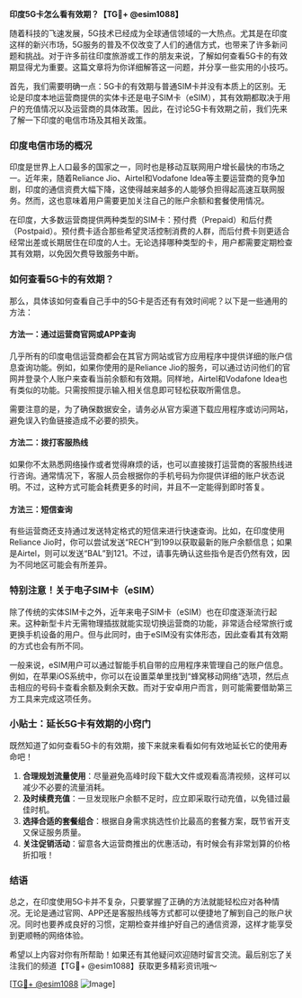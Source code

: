 **印度5G卡怎么看有效期？【TG💪+ @esim1088】**

随着科技的飞速发展，5G技术已经成为全球通信领域的一大热点。尤其是在印度这样的新兴市场，5G服务的普及不仅改变了人们的通信方式，也带来了许多新问题和挑战。对于许多前往印度旅游或工作的朋友来说，了解如何查看5G卡的有效期显得尤为重要。这篇文章将为你详细解答这一问题，并分享一些实用的小技巧。

首先，我们需要明确一点：5G卡的有效期与普通SIM卡并没有本质上的区别。无论是印度本地运营商提供的实体卡还是电子SIM卡（eSIM），其有效期都取决于用户的充值情况以及运营商的具体政策。因此，在讨论5G卡有效期之前，我们先来了解一下印度的电信市场及其相关政策。

### 印度电信市场的概况

印度是世界上人口最多的国家之一，同时也是移动互联网用户增长最快的市场之一。近年来，随着Reliance Jio、Airtel和Vodafone Idea等主要运营商的竞争加剧，印度的通信资费大幅下降，这使得越来越多的人能够负担得起高速互联网服务。然而，这也意味着用户需要更加关注自己的账户余额和套餐使用情况。

在印度，大多数运营商提供两种类型的SIM卡：预付费（Prepaid）和后付费（Postpaid）。预付费卡适合那些希望灵活控制消费的人群，而后付费卡则更适合经常出差或长期居住在印度的人士。无论选择哪种类型的卡，用户都需要定期检查其有效期，以免因欠费导致服务中断。

### 如何查看5G卡的有效期？

那么，具体该如何查看自己手中的5G卡是否还有有效时间呢？以下是一些通用的方法：

#### 方法一：通过运营商官网或APP查询

几乎所有的印度电信运营商都会在其官方网站或官方应用程序中提供详细的账户信息查询功能。例如，如果你使用的是Reliance Jio的服务，可以通过访问他们的官网并登录个人账户来查看当前余额和有效期。同样地，Airtel和Vodafone Idea也有类似的功能。只需按照提示输入相关信息即可轻松获取所需信息。

需要注意的是，为了确保数据安全，请务必从官方渠道下载应用程序或访问网站，避免误入钓鱼链接造成不必要的损失。

#### 方法二：拨打客服热线

如果你不太熟悉网络操作或者觉得麻烦的话，也可以直接拨打运营商的客服热线进行咨询。通常情况下，客服人员会根据你的手机号码为你提供详细的账户状态说明。不过，这种方式可能会耗费更多的时间，并且不一定能得到即时答复。

#### 方法三：短信查询

有些运营商还支持通过发送特定格式的短信来进行快速查询。比如，在印度使用Reliance Jio时，你可以尝试发送“RECH”到199以获取最新的账户余额信息；如果是Airtel，则可以发送“BAL”到121。不过，请事先确认这些指令是否仍然有效，因为不同地区可能会有所差异。

### 特别注意！关于电子SIM卡（eSIM）

除了传统的实体SIM卡之外，近年来电子SIM卡（eSIM）也在印度逐渐流行起来。这种新型卡片无需物理插拔就能实现切换运营商的功能，非常适合经常旅行或更换手机设备的用户。但与此同时，由于eSIM没有实体形态，因此查看其有效期的方式也会有所不同。

一般来说，eSIM用户可以通过智能手机自带的应用程序来管理自己的账户信息。例如，在苹果iOS系统中，你可以在设置菜单里找到“蜂窝移动网络”选项，然后点击相应的号码卡查看余额及剩余天数。而对于安卓用户而言，则可能需要借助第三方工具来完成这项任务。

### 小贴士：延长5G卡有效期的小窍门

既然知道了如何查看5G卡的有效期，接下来就来看看如何有效地延长它的使用寿命吧！

1. **合理规划流量使用**：尽量避免高峰时段下载大文件或观看高清视频，这样可以减少不必要的流量消耗。
2. **及时续费充值**：一旦发现账户余额不足时，应立即采取行动充值，以免错过最佳时机。
3. **选择合适的套餐组合**：根据自身需求挑选性价比最高的套餐方案，既节省开支又保证服务质量。
4. **关注促销活动**：留意各大运营商推出的优惠活动，有时候会有非常划算的价格折扣哦！

### 结语

总之，在印度使用5G卡并不复杂，只要掌握了正确的方法就能轻松应对各种情况。无论是通过官网、APP还是客服热线等方式都可以便捷地了解到自己的账户状况。同时也要养成良好的习惯，定期检查并维护好自己的通信资源，这样才能享受到更顺畅的网络体验。

希望以上内容对你有所帮助！如果还有其他疑问欢迎随时留言交流。最后别忘了关注我们的频道【TG💪+ @esim1088】获取更多精彩资讯哦～

[[TG💪+ @esim1088](https://t.me/s/esim1088) ![Image](https://i.postimg.cc/4NQfJmqS/Snipaste-2025-05-13-00-14-12.png)]